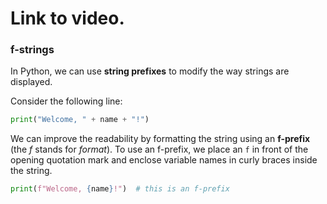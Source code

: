 # Link to video.

### f-strings

In Python, we can use **string prefixes** to modify the way strings are displayed.

Consider the following line:

```python
print("Welcome, " + name + "!")
```

We can improve the readability by formatting the string using an **f-prefix** (the *f* stands for *format*). To use an f-prefix, we place an `f` in front of the opening quotation mark and enclose variable names in curly braces inside the string.

```python
print(f"Welcome, {name}!")  # this is an f-prefix
```
